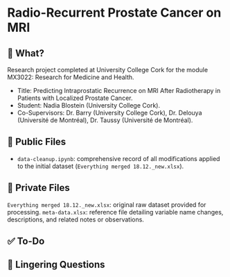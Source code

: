 # Radio-Recurrent Prostate Cancer on MRI
## 🩻 What?
Research project completed at University College Cork for the module MX3022: Research for Medicine and Health.
* Title: Predicting Intraprostatic Recurrence on MRI After Radiotherapy in Patients with Localized Prostate Cancer.
* Student: Nadia Blostein (University College Cork).
* Co-Supervisors: Dr. Barry (University College Cork), Dr. Delouya (Université de Montréal), Dr. Taussy (Université de Montréal).

## 📁 Public Files
* `data-cleanup.ipynb`: comprehensive record of all modifications applied to the initial dataset (`Everything merged 18.12._new.xlsx`).

## 🔐 Private Files
`Everything merged 18.12._new.xlsx`: original raw dataset provided for processing.
`meta-data.xlsx`:  reference file detailing variable name changes, descriptions, and related notes or observations.

## ✅ To-Do

## 🤔 Lingering Questions
